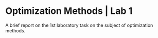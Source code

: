 # Optimization Methods | Lab 1

A brief report on the 1st laboratory task on the subject of optimization methods.
